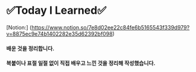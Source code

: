 # ✅Today I Learned✅

[Notion:] (https://www.notion.so/7e8d02ee22c84fe6b5165543f339d979?v=8875ec9e74b1402282e35d62392bf098)

#### 배운 것을 정리합니다.

#### 복붙이나 표절 일절 없이 직접 배우고 느낀 것을 정리해 작성했습니다.
